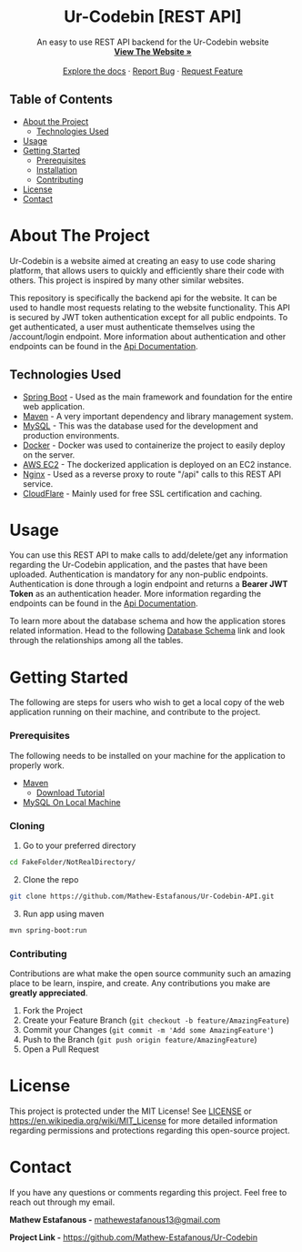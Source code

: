 <p align= "center">
  <a href="https://github.com/Mathew-Estafanous/Ur-Codebin-API"></a>
  
  <h1 align="center">Ur-Codebin [REST API]</h1>

  <p align="center">
    An easy to use REST API backend for the Ur-Codebin website
    <br />
    <a href="https://ur-codebin.herokuapp.com/"><strong>View The Website »</strong></a>
    <br />
    <br />
    <a href="https://mathew.stoplight.io/docs/ur-codebin-api">Explore the docs</a>
    ·
    <a href="https://github.com/Mathew-Estafanous/Ur-Codebin-API/issues">Report Bug</a>
    ·
    <a href="https://github.com/Mathew-Estafanous/Ur-Codebin-API/issues">Request Feature</a>
  </p>
</p>

<!-- TABLE OF CONTENTS -->
## Table of Contents

* [About the Project](#about-the-project)
  * [Technologies Used](#technologies-used)
* [Usage](#usage)
* [Getting Started](#getting-started)
  * [Prerequisites](#prerequisites)
  * [Installation](#cloning)
  * [Contributing](#contributing)
* [License](#license)
* [Contact](#contact)


<!-- ABOUT THE PROJECT -->
# About The Project

Ur-Codebin is a website aimed at creating an easy to use code sharing platform, that allows users to quickly 
and efficiently share their code with others. This project is inspired by many other similar websites.

This repository is specifically the backend api for the website. It can be used to handle most requests relating to
the website functionality. This API is secured by JWT token authentication except for all public endpoints. To get 
authenticated, a user must authenticate themselves using the /account/login endpoint. More information about
authentication and other endpoints can be found in the [Api Documentation](https://mathew.stoplight.io/docs/ur-codebin-api).

## Technologies Used

* [Spring Boot](https://spring.io/) - Used as the main framework and foundation for the entire web application.
* [Maven](https://maven.apache.org/) - A very important dependency and library management system.
* [MySQL](https://www.mysql.com/) - This was the database used for the development and production environments.
* [Docker](https://www.docker.com/) - Docker was used to containerize the project to easily deploy on the server.
* [AWS EC2](https://aws.amazon.com/ec2/) - The dockerized application is deployed on an EC2 instance.
* [Nginx](https://www.nginx.com/) - Used as a reverse proxy to route "/api" calls to this REST API service.
* [CloudFlare](https://www.cloudflare.com/) - Mainly used for free SSL certification and caching.

<!-- USAGE EXAMPLES -->
# Usage

You can use this REST API to make calls to add/delete/get any information regarding the Ur-Codebin application, and the 
pastes that have been uploaded. Authentication is mandatory for any non-public endpoints. Authentication is done through
a login endpoint and returns a **Bearer JWT Token** as an authentication header. More information regarding the endpoints
can be found in the [Api Documentation](https://mathew.stoplight.io/docs/ur-codebin-api).

To learn more about the database schema and how the application stores related information. Head to the following
[Database Schema](https://dbdiagram.io/d/5fb41d6a3a78976d7b7c4f73) link and look through the relationships among 
all the tables.

<!-- GETTING STARTED -->
# Getting Started

The following are steps for users who wish to get a local copy of the web application running on their machine,
and contribute to the project.

### Prerequisites

The following needs to be installed on your machine for the application to properly work.
* [Maven](https://maven.apache.org/download.cgi)
    * [Download Tutorial](https://howtodoinjava.com/maven/how-to-install-maven-on-windows/)
* [MySQL On Local Machine](https://dev.mysql.com/doc/mysql-getting-started/en/)

### Cloning

1. Go to your preferred directory
```sh
cd FakeFolder/NotRealDirectory/
```
2. Clone the repo
```sh
git clone https://github.com/Mathew-Estafanous/Ur-Codebin-API.git
```
3. Run app using maven
```sh
mvn spring-boot:run
```

### Contributing

Contributions are what make the open source community such an amazing place to be learn, inspire, and create. 
Any contributions you make are **greatly appreciated**.

1. Fork the Project
2. Create your Feature Branch (`git checkout -b feature/AmazingFeature`)
3. Commit your Changes (`git commit -m 'Add some AmazingFeature'`)
4. Push to the Branch (`git push origin feature/AmazingFeature`)
5. Open a Pull Request

<!-- LICENSE -->
# License

This project is protected under the MIT License! See [LICENSE](LICENSE) or <https://en.wikipedia.org/wiki/MIT_License> 
for more detailed information regarding permissions and protections regarding this open-source project.

<!-- CONTACT -->
# Contact

If you have any questions or comments regarding this project. Feel free to reach out through my email.

**Mathew Estafanous -** mathewestafanous13@gmail.com

**Project Link -** https://github.com/Mathew-Estafanous/Ur-Codebin
